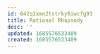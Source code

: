 ```yaml
---
id: 642q1xmn2tstrky0iwcfg93
title: Rational Rhapsody
desc: ''
updated: 1685576533409
created: 1685576533409
---
```

